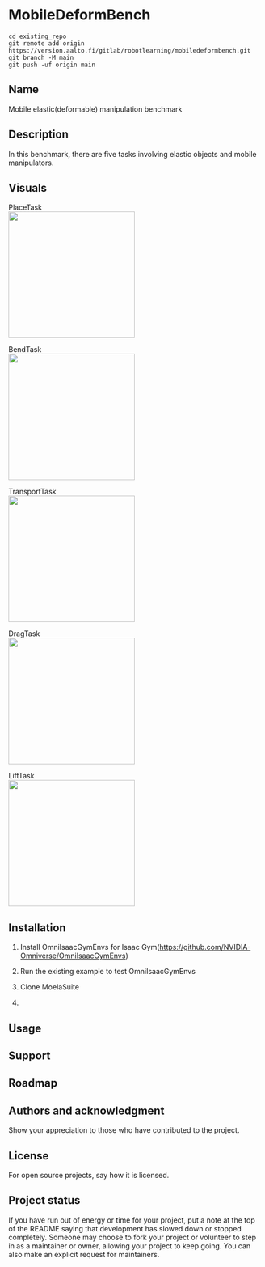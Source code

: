 # MobileDeformBench

```
cd existing_repo
git remote add origin https://version.aalto.fi/gitlab/robotlearning/mobiledeformbench.git
git branch -M main
git push -uf origin main
```
<?
/home/carol/.local/share/ov/pkg/isaac_sim-2022.1.1/kit/extsPhysics/omni.physx-1.4.15-5.1/omni/physx/scripts
?>

## Name
Mobile elastic(deformable) manipulation benchmark

## Description
In this benchmark, there are five tasks involving elastic objects and mobile manipulators.

## Visuals

PlaceTask  
	<img src="Pics/Place.gif" width="250"/>  

BendTask  
    <img src="Pics/Bend.gif" width="250"/>  

TransportTask  
    <img src="Pics/Transport.gif" width="250"/>  

DragTask  
    <img src="Pics/Drag.gif" width="250"/>  

LiftTask  
    <img src="Pics/Lift.gif" width="250"/>

## Installation
1. Install OmniIsaacGymEnvs for Isaac Gym(https://github.com/NVIDIA-Omniverse/OmniIsaacGymEnvs)

2. Run the existing example to test  OmniIsaacGymEnvs

3. Clone MoelaSuite 

4. 

## Usage


## Support


## Roadmap


## Authors and acknowledgment
Show your appreciation to those who have contributed to the project.

## License
For open source projects, say how it is licensed.

## Project status
If you have run out of energy or time for your project, put a note at the top of the README saying that development has slowed down or stopped completely. Someone may choose to fork your project or volunteer to step in as a maintainer or owner, allowing your project to keep going. You can also make an explicit request for maintainers.
